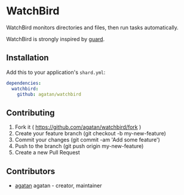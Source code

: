 # WatchBird

WatchBird monitors directories and files, then run tasks automatically.

WatchBird is strongly inspired by [guard](https://github.com/guard/guard).

## Installation


Add this to your application's `shard.yml`:

```yaml
dependencies:
  watchbird:
    github: agatan/watchbird
```


## Contributing

1. Fork it ( https://github.com/agatan/watchbird/fork )
2. Create your feature branch (git checkout -b my-new-feature)
3. Commit your changes (git commit -am 'Add some feature')
4. Push to the branch (git push origin my-new-feature)
5. Create a new Pull Request

## Contributors

- [agatan](https://github.com/agatan) agatan - creator, maintainer
